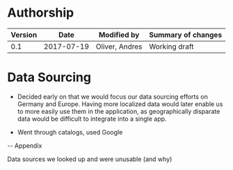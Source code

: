 # Authorship

|Version|Date|Modified by|Summary of changes|
|-------|----|-----------|------------------|
|  0.1  | 2017-07-19 | Oliver, Andres | Working draft |

# Data Sourcing

- Decided early on that we would focus our data sourcing efforts on Germany and Europe. Having more localized data would later enable us to more easily use them in the application, as geographically disparate data would be difficult to integrate into a single app.


- Went through catalogs, used Google



-- Appendix

Data sources we looked up and were unusable (and why)
